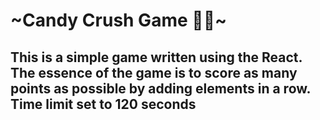 <h1>~Candy Crush Game 🍭🧁~ </h1>
<h2>This is a simple game written using the React.
  The essence of the game is to score as many points as possible by adding elements in a row. 
  Time limit set to 120 seconds </h2>

